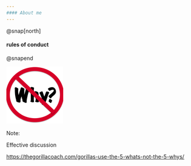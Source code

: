 ```yaml
---
#### About me
---
```


@snap[north]

#### rules of conduct

@snapend

![](assets/img/no-why-150x150.png)

Note:

Effective discussion

https://thegorillacoach.com/gorillas-use-the-5-whats-not-the-5-whys/
